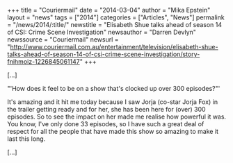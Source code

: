 +++
title = "Couriermail"
date = "2014-03-04"
author = "Mika Epstein"
layout = "news"
tags = ["2014"]
categories = ["Articles", "News"]
permalink = "/news/2014/:title/"
newstitle = "Elisabeth Shue talks ahead of season 14 of CSI: Crime Scene Investigation"
newsauthor = "Darren Devlyn"
newssource = "Couriermail"
newsurl = "http://www.couriermail.com.au/entertainment/television/elisabeth-shue-talks-ahead-of-season-14-of-csi-crime-scene-investigation/story-fnihmoiz-1226845061147"
+++

[...]

"'How does it feel to be on a show that's clocked up over 300 episodes?"'

It's amazing and it hit me today because I saw Jorja (co-star Jorja Fox) in the trailer getting ready and for her, she has been here for (over) 300 episodes. So to see the impact on her made me realise how powerful it was. You know, I've only done 33 episodes, so I have such a great deal of respect for all the people that have made this show so amazing to make it last this long.

[...]


